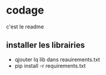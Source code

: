 # codage

c'est le readme


## installer les librairies

- qjouter lq lib dans reauirements.txt
- pip install -r requirements.txt

